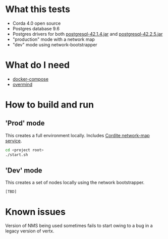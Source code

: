 # What this tests

* Corda 4.0 open source
* Postgres database 9.6
* Postgres drivers for both [postgresql-42.1.4.jar](libs/postgresql-42.1.4.jar) and [postgresql-42.2.5.jar](libs/postgresql-42.2.5.jar)
* "production" mode with a network map
* "dev" mode using network-bootstrapper

# What do I need

* [docker-compose](https://runnable.com/docker/install-docker-on-macos)
* [overmind](https://github.com/DarthSim/overmind)

# How to build and run

## 'Prod' mode

This creates a full environment locally. Includes [Cordite network-map service](https://gitlab.com/cordite/network-map-service).

```bash
cd <project root>
./start.sh
```

## 'Dev' mode

This creates a set of nodes locally using the network bootstrapper.

```[TBD]```

<TBD>

# Known issues

Version of NMS being used sometimes fails to start owing to a bug in a legacy version of vertx.
